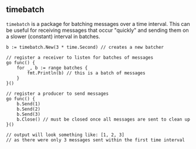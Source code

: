 ## timebatch

`timebatch` is a package for batching messages over a time interval.
This can be useful for receiving messages that occur "quickly" and sending them on a slower (constant) interval in batches.


```golang
b := timebatch.New(3 * time.Second) // creates a new batcher

// register a receiver to listen for batches of messages
go func() {
	for _, b := range batches {
		fmt.Println(b) // this is a batch of messages
	}
}()

// register a producer to send messages
go func() {
	b.Send(1)
	b.Send(2)
	b.Send(3)
    b.Close() // must be closed once all messages are sent to clean up
}()

// output will look something like: [1, 2, 3]
// as there were only 3 messages sent within the first time interval
```
